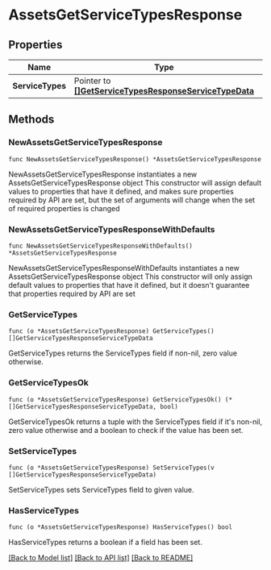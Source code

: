 # AssetsGetServiceTypesResponse

## Properties

Name | Type | Description | Notes
------------ | ------------- | ------------- | -------------
**ServiceTypes** | Pointer to [**[]GetServiceTypesResponseServiceTypeData**](GetServiceTypesResponseServiceTypeData.md) |  | [optional] 

## Methods

### NewAssetsGetServiceTypesResponse

`func NewAssetsGetServiceTypesResponse() *AssetsGetServiceTypesResponse`

NewAssetsGetServiceTypesResponse instantiates a new AssetsGetServiceTypesResponse object
This constructor will assign default values to properties that have it defined,
and makes sure properties required by API are set, but the set of arguments
will change when the set of required properties is changed

### NewAssetsGetServiceTypesResponseWithDefaults

`func NewAssetsGetServiceTypesResponseWithDefaults() *AssetsGetServiceTypesResponse`

NewAssetsGetServiceTypesResponseWithDefaults instantiates a new AssetsGetServiceTypesResponse object
This constructor will only assign default values to properties that have it defined,
but it doesn't guarantee that properties required by API are set

### GetServiceTypes

`func (o *AssetsGetServiceTypesResponse) GetServiceTypes() []GetServiceTypesResponseServiceTypeData`

GetServiceTypes returns the ServiceTypes field if non-nil, zero value otherwise.

### GetServiceTypesOk

`func (o *AssetsGetServiceTypesResponse) GetServiceTypesOk() (*[]GetServiceTypesResponseServiceTypeData, bool)`

GetServiceTypesOk returns a tuple with the ServiceTypes field if it's non-nil, zero value otherwise
and a boolean to check if the value has been set.

### SetServiceTypes

`func (o *AssetsGetServiceTypesResponse) SetServiceTypes(v []GetServiceTypesResponseServiceTypeData)`

SetServiceTypes sets ServiceTypes field to given value.

### HasServiceTypes

`func (o *AssetsGetServiceTypesResponse) HasServiceTypes() bool`

HasServiceTypes returns a boolean if a field has been set.


[[Back to Model list]](../README.md#documentation-for-models) [[Back to API list]](../README.md#documentation-for-api-endpoints) [[Back to README]](../README.md)


